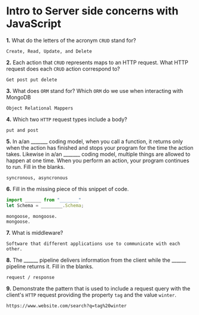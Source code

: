 # Intro to Server side concerns with JavaScript

**1.** What do the letters of the acronym `CRUD` stand for?
<!-- enter you answer in the space below -->
```
Create, Read, Update, and Delete 
```
**2.** Each action that `CRUD` represents maps to an HTTP request. What HTTP request does each `CRUD` action correspond to?
<!-- enter you answer in the space below -->
```
Get post put delete
```
**3.** What does `ORM` stand for? Which `ORM` do we use when interacting with MongoDB
<!-- enter you answer in the space below -->
```
Object Relational Mappers 
```
**4.** Which two `HTTP` request types include a body?
<!-- enter you answer in the space below -->
```
put and post
```
**5.** In a/an _______ coding model, when you call a function, it returns only when the action has finished and stops your program for the time the action takes. Likewise in a/an _______ coding model, multiple things are allowed to happen at one time. When you perform an action, your program continues to run.  Fill in the blanks.
<!-- enter you answer in the space below -->
```
syncronous, asyncronous
```

**6.** Fill in the missing piece of this snippet of code.
```js
import ______ from "_______"
let Schema = ________.Schema;
```
<!-- enter you answer in the space below -->
```
mongoose, mongoose.
mongoose.
```
**7.** What is middleware?
<!-- enter you answer in the space below -->
```
Software that different applications use to communicate with each other.
```
**8.** The ______ pipeline delivers information from the client while the ______ pipeline returns it. Fill in the blanks. 
<!-- enter you answer in the space below -->
```
request / response
```
**9.** 
Demonstrate the pattern that is used to include a request query with the client's `HTTP` request providing the property `tag` and the value `winter`.
<!-- enter you answer in the space below -->
```
https://www.website.com/search?q=tag%20winter
```